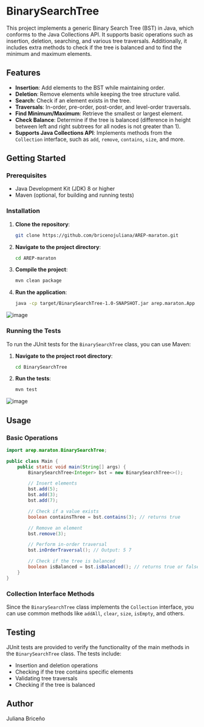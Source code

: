 # BinarySearchTree

This project implements a generic Binary Search Tree (BST) in Java, which conforms to the Java Collections API. It supports basic operations such as insertion, deletion, searching, and various tree traversals. Additionally, it includes extra methods to check if the tree is balanced and to find the minimum and maximum elements.

## Features
- **Insertion**: Add elements to the BST while maintaining order.
- **Deletion**: Remove elements while keeping the tree structure valid.
- **Search**: Check if an element exists in the tree.
- **Traversals**: In-order, pre-order, post-order, and level-order traversals.
- **Find Minimum/Maximum**: Retrieve the smallest or largest element.
- **Check Balance**: Determine if the tree is balanced (difference in height between left and right subtrees for all nodes is not greater than 1).
- **Supports Java Collections API**: Implements methods from the `Collection` interface, such as `add`, `remove`, `contains`, `size`, and more.

## Getting Started

### Prerequisites
- Java Development Kit (JDK) 8 or higher
- Maven (optional, for building and running tests)

### Installation
1. **Clone the repository**:
   ```bash
   git clone https://github.com/bricenojuliana/AREP-maraton.git
   ```
2. **Navigate to the project directory**:
   ```bash
   cd AREP-maraton
   ```

3. **Compile the project**:
   ```bash
   mvn clean package
   ```

4. **Run the application**:
   ```bash
   java -cp target/BinarySearchTree-1.0-SNAPSHOT.jar arep.maraton.App
   ```

![image](https://github.com/user-attachments/assets/bc73cc3c-8436-48a7-a52d-7af69a95ac77)

### Running the Tests
To run the JUnit tests for the `BinarySearchTree` class, you can use Maven:

1. **Navigate to the project root directory**:
   ```bash
   cd BinarySearchTree
   ```

2. **Run the tests**:
   ```bash
   mvn test
   ```
![image](https://github.com/user-attachments/assets/68c51014-d1df-42fc-aff4-0c56300d3381)


## Usage

### Basic Operations
```java
import arep.maraton.BinarySearchTree;

public class Main {
    public static void main(String[] args) {
        BinarySearchTree<Integer> bst = new BinarySearchTree<>();

        // Insert elements
        bst.add(5);
        bst.add(3);
        bst.add(7);

        // Check if a value exists
        boolean containsThree = bst.contains(3); // returns true

        // Remove an element
        bst.remove(3);

        // Perform in-order traversal
        bst.inOrderTraversal(); // Output: 5 7

        // Check if the tree is balanced
        boolean isBalanced = bst.isBalanced(); // returns true or false
    }
}
```

### Collection Interface Methods
Since the `BinarySearchTree` class implements the `Collection` interface, you can use common methods like `addAll`, `clear`, `size`, `isEmpty`, and others.


## Testing
JUnit tests are provided to verify the functionality of the main methods in the `BinarySearchTree` class. The tests include:
- Insertion and deletion operations
- Checking if the tree contains specific elements
- Validating tree traversals
- Checking if the tree is balanced

## Author
Juliana Briceño
